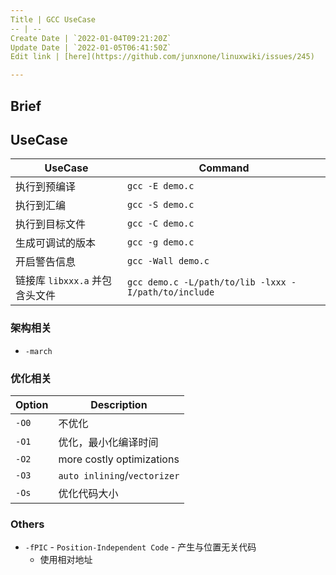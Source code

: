 ```yaml
---
Title | GCC UseCase
-- | --
Create Date | `2022-01-04T09:21:20Z`
Update Date | `2022-01-05T06:41:50Z`
Edit link | [here](https://github.com/junxnone/linuxwiki/issues/245)

---
```

## Brief

## UseCase

UseCase | Command
-- | --
执行到预编译 | `gcc -E demo.c`
执行到汇编 | `gcc -S demo.c`
执行到目标文件 | `gcc -C demo.c`
生成可调试的版本 | `gcc -g demo.c`
开启警告信息 | `gcc -Wall demo.c`
链接库 `libxxx.a` 并包含头文件 | `gcc demo.c -L/path/to/lib -lxxx -I/path/to/include` 


### 架构相关
- `-march`

### 优化相关

Option | Description
-- | --
`-O0` | 不优化
`-O1` | 优化，最小化编译时间
`-O2` | more costly optimizations
`-O3` | `auto inlining`/`vectorizer`
`-Os` | 优化代码大小

### Others
- `-fPIC` - `Position-Independent Code` - 产生与位置无关代码
  - 使用相对地址
